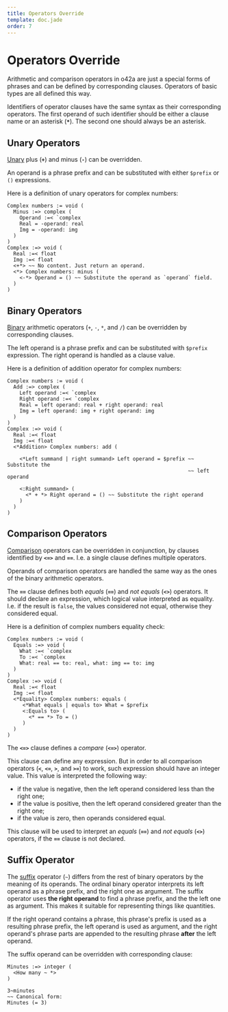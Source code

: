 ```yaml
---
title: Operators Override
template: doc.jade
order: 7
---
```


Operators Override
==================
<!--
Copyright (C) 2010-2013 Ruslan Lopatin.
Permission is granted to copy, distribute and/or modify this document
under the terms of the GNU Free Documentation License, Version 1.3
or any later version published by the Free Software Foundation;
with no Invariant Sections, no Front-Cover Texts, and no Back-Cover Texts.
A copy of the license is included in the section entitled "GNU
Free Documentation License".
-->

Arithmetic and comparison operators in o42a are just a special forms of phrases
and can be defined by corresponding clauses. Operators of basic types are all
defined this way.

Identifiers of operator clauses have the same syntax as their corresponding
operators. The first operand of such identifier should be either a clause name
or an asterisk (**`*`**). The second one should always be an asterisk.


Unary Operators
---------------

[Unary](/docs/expressions/unary.html) plus (**`+`**) and minus (**`-`**) can be
overridden.

An operand is a phrase prefix and can be substituted with either `$prefix` or
`()` expressions.

Here is a definition of unary operators for complex numbers:
```o42a
Complex numbers := void (
  Minus :=> complex (
    Operand :=< `complex
    Real = -operand: real
    Img = -operand: img
  )
)
Complex :=> void (
  Real :=< float
  Img :=< float
  <+*> ~~ No content. Just return an operand.
  <*> Complex numbers: minus (
    <-*> Operand = () ~~ Substitute the operand as `operand` field.
  )
)
```


Binary Operators
----------------

[Binary](/docs/expressions/binary.html) arithmetic operators (`+`, `-`, `*`, and
`/`) can be overridden by corresponding clauses.

The left operand is a phrase prefix and can be substituted with `$prefix`
expression. The right operand is handled as a clause value.

Here is a definition of addition operator for complex numbers:
```o42a
Complex numbers := void (
  Add :=> complex (
    Left operand :=< `complex
    Right operand :=< `complex
    Real = left operand: real + right operand: real
    Img = left operand: img + right operand: img
  )
)
Complex :=> void (
  Real :=< float
  Img :=< float
  <*Addition> Complex numbers: add (

    <*Left summand | right summand> Left operand = $prefix ~~ Substitute the
                                                           ~~ left operand

    <:Right summand> (
      <* + *> Right operand = () ~~ Substitute the right operand
    )
  )
)
```

 Comparison Operators
---------------------

[Comparison](/docs/expressions/binary.html) operators can be overridden in
conjunction, by clauses identified by **`<=>`** and **`==`**. I.e. a single
clause defines multiple operators.

Operands of comparison operators are handled the same way as the ones of the
binary arithmetic operators.

The **`==`** clause defines both _equals_ (**`==`**) and _not equals_ (**`<>`**)
operators. It should declare an expression, which logical value interpreted as
equality. I.e. if the result is `false`, the values considered not equal,
otherwise they considered equal.

Here is a definition of complex numbers equality check:
```o42a
Complex numbers := void (
  Equals :=> void (
    What :=< `complex
    To :=< `complex
    What: real == to: real, what: img == to: img
  )
)
Complex :=> void (
  Real :=< float
  Img :=< float
  <*Equality> Complex numbers: equals (
     <*What equals | equals to> What = $prefix
     <:Equals to> (
       <* == *> To = ()
     )
  )
)
```

The **`<=>`** clause defines a _compare_ (**`<=>`**) operator.

This clause can define any expression. But in order to all comparison operators
(**`<`**, **`<=`**, **`>`**, and **`>=`**) to work, such expression should have
an integer value. This value is interpreted the following way:

* if the value is negative, then the left operand considered less than the
  right one;
* if the value is positive, then the left operand considered greater than the
  right one;
* if the value is zero, then operands considered equal.

This clause will be used to interpret an _equals_ (**`==`**) and _not equals_
(**`<>`**) operators, if the **`==`** clause is not declared.


Suffix Operator
---------------

The [suffix](/docs/expressions/binary.html) operator (`~`) differs from the rest
of binary operators by the meaning of its operands. The ordinal binary operator
interprets its left operand as a phrase prefix, and the right one as argument.
The suffix operator uses __the right operand__ to find a phrase prefix, and the
the left one as argument. This makes it suitable for representing things like
quantities.

If the right operand contains a phrase, this phrase's prefix is used as a
resulting phrase prefix, the left operand is used as argument, and the right
operand's phrase parts are appended to the resulting phrase __after__ the left
operand.

The suffix operand can be overridden with corresponding clause:
```o42a
Minutes :=> integer (
  <How many ~ *>
)

3~minutes
~~ Canonical form:
Minutes (= 3)
```

